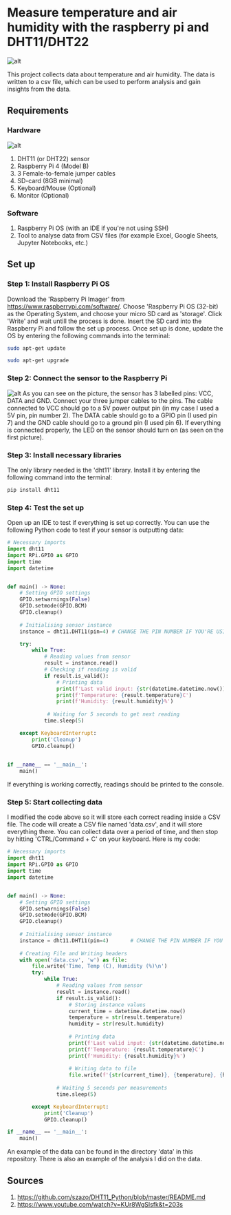 # Measure temperature and air humidity with the raspberry pi and DHT11/DHT22

![alt](https://github.com/Joey-JJ/datascience-iot/blob/main/assets/setup.jpg)

This project collects data about temperature and air humidity. The data is written to a csv file, which can be used to perform analysis and gain insights from the data. 

## Requirements
### Hardware
![alt](https://github.com/Joey-JJ/datascience-iot/blob/main/assets/requirements.jpg)
1. DHT11 (or DHT22) sensor
2. Raspberry Pi 4 (Model B)
3. 3 Female-to-female jumper cables
4. SD-card (8GB minimal)
5. Keyboard/Mouse (Optional)
6. Monitor (Optional)

### Software
1. Raspberry Pi OS (with an IDE if you're not using SSH)
2. Tool to analyse data from CSV files (for example Excel, Google Sheets, Jupyter Notebooks, etc.)

## Set up
### Step 1: Install Raspberry Pi OS
Download the 'Raspberry Pi Imager' from https://www.raspberrypi.com/software/. Choose 'Raspberry Pi OS (32-bit) as the Operating System, and choose your micro SD card as 'storage'. Click 'Write' and wait untill the process is done. Insert the SD card into the Raspberry Pi and follow the set up process. Once set up is done, update the OS by entering the following commands into the terminal:
```bash
sudo apt-get update
```

```bash
sudo apt-get upgrade
```

### Step 2: Connect the sensor to the Raspberry Pi
![alt](https://github.com/Joey-JJ/datascience-iot/blob/main/assets/dht11_with_cables.jpg)
As you can see on the picture, the sensor has 3 labelled pins: VCC, DATA and GND. Connect your three jumper cables to the pins. The cable connected to VCC should go to a 5V power output pin (in my case I used a 5V pin, pin number 2). The DATA cable should go to a GPIO pin (I used pin 7) and the GND cable should go to a ground pin (I used pin 6). If everything is connected properly, the LED on the sensor should turn on (as seen on the first picture).


### Step 3: Install necessary libraries
The only library needed is the 'dht11' library. Install it by entering the following command into the terminal: 
```bash
pip install dht11
```

### Step 4: Test the set up
Open up an IDE to test if everything is set up correctly. You can use the following Python code to test if your sensor is outputting data:
```py
# Necessary imports
import dht11
import RPi.GPIO as GPIO
import time
import datetime


def main() -> None:
    # Setting GPIO settings
    GPIO.setwarnings(False)
    GPIO.setmode(GPIO.BCM)
    GPIO.cleanup()
  
    # Initialising sensor instance
    instance = dht11.DHT11(pin=4) # CHANGE THE PIN NUMBER IF YOU'RE USING A DIFFERENT PIN

    try:
        while True:
            # Reading values from sensor
            result = instance.read()
            # Checking if reading is valid
            if result.is_valid():
                # Printing data
                print(f'Last valid input: {str(datetime.datetime.now())}')
                print(f'Temperature: {result.temperature}C')
                print(f'Humidity: {result.humidity}%')
               
             # Waiting for 5 seconds to get next reading
            time.sleep(5)

    except KeyboardInterrupt:
        print('Cleanup')
        GPIO.cleanup()

        
if __name__ == '__main__':
    main()
```
If everything is working correctly, readings should be printed to the console.

### Step 5: Start collecting data
I modified the code above so it will store each correct reading inside a CSV file. The code will create a CSV file named 'data.csv', and it will store everything there. You can collect data over a period of time, and then stop by hitting 'CTRL/Command + C' on your keyboard. Here is my code:
```py
# Necessary imports
import dht11
import RPi.GPIO as GPIO
import time
import datetime


def main() -> None:
    # Setting GPIO settings
    GPIO.setwarnings(False)
    GPIO.setmode(GPIO.BCM)
    GPIO.cleanup()
    
    # Initialising sensor instance
    instance = dht11.DHT11(pin=4)       # CHANGE THE PIN NUMBER IF YOU USE A DIFFERENT PIN
    
    # Creating File and Writing headers
    with open('data.csv', 'w') as file:
        file.write('Time, Temp (C), Humidity (%)\n')
        try:
            while True:
                # Reading values from sensor
                result = instance.read()
                if result.is_valid():
                    # Storing instance values
                    current_time = datetime.datetime.now()
                    temperature = str(result.temperature)
                    humidity = str(result.humidity)
                    
                    # Printing data
                    print(f'Last valid input: {str(datetime.datetime.now())}')
                    print(f'Temperature: {result.temperature}C')
                    print(f'Humidity: {result.humidity}%')
                    
                    # Writing data to file
                    file.write(f'{str(current_time)}, {temperature}, {humidity}\n')
                 
                # Waiting 5 seconds per measurements
                time.sleep(5)

        except KeyboardInterrupt:
            print('Cleanup')
            GPIO.cleanup()

if __name__ == '__main__':
    main()
```
An example of the data can be found in the directory 'data' in this repository. There is also an example of the analysis I did on the data.

## Sources
1. https://github.com/szazo/DHT11_Python/blob/master/README.md
2. https://www.youtube.com/watch?v=KUr8WgSIsfk&t=203s
